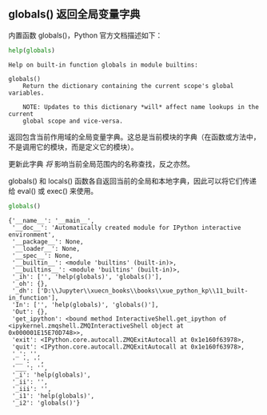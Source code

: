 ## globals() 返回全局变量字典

内置函数 globals()，Python 官方文档描述如下：


```python
help(globals)
```

    Help on built-in function globals in module builtins:
    
    globals()
        Return the dictionary containing the current scope's global variables.
        
        NOTE: Updates to this dictionary *will* affect name lookups in the current
        global scope and vice-versa.
    
    

返回包含当前作用域的全局变量字典。这总是当前模块的字典（在函数或方法中，不是调用它的模块，而是定义它的模块）。

更新此字典 *将* 影响当前全局范围内的名称查找，反之亦然。

globals() 和 locals() 函数各自返回当前的全局和本地字典，因此可以将它们传递给 eval() 或 exec() 来使用。


```python
globals()
```




    {'__name__': '__main__',
     '__doc__': 'Automatically created module for IPython interactive environment',
     '__package__': None,
     '__loader__': None,
     '__spec__': None,
     '__builtin__': <module 'builtins' (built-in)>,
     '__builtins__': <module 'builtins' (built-in)>,
     '_ih': ['', 'help(globals)', 'globals()'],
     '_oh': {},
     '_dh': ['D:\\Jupyter\\xuecn_books\\books\\xue_python_kp\\11_built-in_function'],
     'In': ['', 'help(globals)', 'globals()'],
     'Out': {},
     'get_ipython': <bound method InteractiveShell.get_ipython of <ipykernel.zmqshell.ZMQInteractiveShell object at 0x000001E15E70D748>>,
     'exit': <IPython.core.autocall.ZMQExitAutocall at 0x1e160f63978>,
     'quit': <IPython.core.autocall.ZMQExitAutocall at 0x1e160f63978>,
     '_': '',
     '__': '',
     '___': '',
     '_i': 'help(globals)',
     '_ii': '',
     '_iii': '',
     '_i1': 'help(globals)',
     '_i2': 'globals()'}



